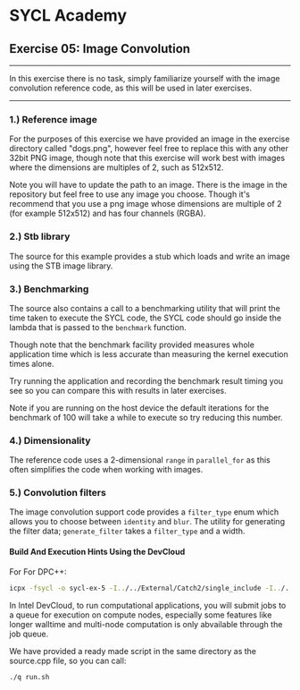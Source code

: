 # SYCL Academy

## Exercise 05: Image Convolution
---

In this exercise there is no task, simply familiarize yourself with the image
convolution reference code, as this will be used in later exercises.

---

### 1.) Reference image

For the purposes of this exercise we have provided an image in the exercise
directory called "dogs.png", however feel free to replace this with any other
32bit PNG image, though note that this exercise will work best with images
where the dimensions are multiples of 2, such as 512x512.

Note you will have to update the path to an image. There is the image in the
repository but feel free to use any image you choose. Though it's recommend that
you use a png image whose dimensions are multiple of 2 (for example 512x512)
and has four channels (RGBA).

### 2.) Stb library

The source for this example provides a stub which loads and write an image using
the STB image library.

### 3.) Benchmarking

The source also contains a call to a benchmarking utility that will print the
time taken to execute the SYCL code, the SYCL code should go inside the lambda
that is passed to the `benchmark` function.

Though note that the benchmark facility provided measures whole application time
which is less accurate than measuring the kernel execution times alone.

Try running the application and recording the benchmark result timing you see so
you can compare this with results in later exercises.

Note if you are running on the host device the default iterations for the
benchmark of 100 will take a while to execute so try reducing this number.

### 4.) Dimensionality

The reference code uses a 2-dimensional `range` in `parallel_for` as this often
simplifies the code when working with images.

### 5.) Convolution filters

The image convolution support code provides a `filter_type` enum which allows
you to choose between `identity` and `blur`. The utility for generating the
filter data; `generate_filter` takes a `filter_type` and a width.

#### Build And Execution Hints Using the DevCloud

For For DPC++:
```sh
icpx -fsycl -o sycl-ex-5 -I../../External/Catch2/single_include -I../../Utilities/include -I../../External/stb/ reference.cpp
```
In Intel DevCloud, to run computational applications, you will submit jobs to a queue for execution on compute nodes,
especially some features like longer walltime and multi-node computation is only abvailable through the job queue.

We have provided a ready made script in the same directory as the source.cpp file, so you can call:

```sh
./q run.sh
```

[devcloud-job-submission]: https://devcloud.intel.com/oneapi/documentation/job-submission/
